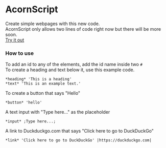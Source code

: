 # AcornScript
Create simple webpages with this new code.  
AcornScript only allows two lines of code right now but there will be more soon.  
[Try it out](https://lb123658.github.io/AcornScript/)
### How to use
To add an id to any of the elements, add the id name inside two ```#```  
To create a heading and text below it, use this example code. 
```
*heading* 'This is a heading'
*text* 'This is an example text.'
```
To create a button that says "Hello" 
```
*button* 'hello'
```  
A text input with "Type here..." as the placeholder 
```
*input* ;Type here...;
```  
A link to Duckduckgo.com that says "Click here to go to DuckDuckGo" 
```
*link* 'Click here to go to DuckDuckGo' |https://duckduckgo.com|
```  
